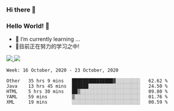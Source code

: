 ### Hi there 👋
### Hello World! 🙌

- 🌱 I’m currently learning ...
- 📖目前正在努力的学习之中!

<a href="https://github.com/anuraghazra/github-readme-stats">
  <img src="https://github-readme-stats.vercel.app/api?username=keyboardWithDream&show_icons=true&repo=github-readme-stats" />
</a>
<a href="https://github.com/anuraghazra/convoychat">
  <img src="https://github-readme-stats.vercel.app/api/top-langs/?username=keyboardWithDream&layout=compact&repo=convoychat" />
</a>



<!--START_SECTION:waka-->
```text
Week: 16 October, 2020 - 23 October, 2020

Other   35 hrs 9 mins   ███████████████▓░░░░░░░░░   62.62 % 
Java    13 hrs 45 mins  ██████░░░░░░░░░░░░░░░░░░░   24.50 % 
HTML    5 hrs 30 mins   ██▒░░░░░░░░░░░░░░░░░░░░░░   09.80 % 
YAML    59 mins         ▒░░░░░░░░░░░░░░░░░░░░░░░░   01.76 % 
XML     19 mins         ░░░░░░░░░░░░░░░░░░░░░░░░░   00.59 % 
```
<!--END_SECTION:waka-->
